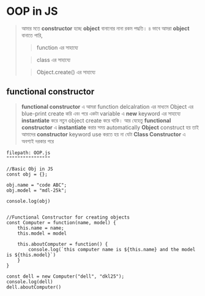 # OOP in JS

> আমার মতে **constructor** হচ্ছে **object** বানানোর নানা রকম পদ্ধতি। ৪ ভাবে আমরা **object** বানাতে পারি,
>
> > function এর সাহায্যে
>
> > class এর সাহায্যে
>
> > Object.create() এর সাহায্যে

## functional constructor

> **functional constructor** এ আমরা function delcalration এর মাধ্যমে Object এর blue-print create করি এবং পরে একটা variable এ **new** keyword এর সাহায্যে **instantiate** করে নতুন object create করে থাকি। আর যেহেতু **functional constructor** এ **instantiate** করার সময় automatically **Object** construct হয় তাই আমাদের **constructor** keyword use করতে হয় না যেটা **Class Constructor** এ অবশ্যই দরকার পরে

```http
filepath: OOP.js
""""""""""""""""

//Basic Obj in JS
const obj = {};

obj.name = "code ABC";
obj.model = "mdl-25k";

console.log(obj)


//Functional Constructor for creating objects
const Computer = function(name, model) {
    this.name = name;
    this.model = model

    this.aboutComputer = function() {
        console.log(`this computer name is ${this.name} and the model is ${this.model}`)
    }
}

const dell = new Computer("dell", "dkl25");
console.log(dell)
dell.aboutComputer()
```
